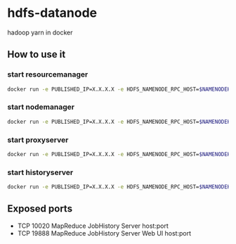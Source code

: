 # hdfs-datanode

hadoop yarn in docker

## How to use it

### start resourcemanager

```bash
docker run -e PUBLISHED_IP=X.X.X.X -e HDFS_NAMENODE_RPC_HOST=$NAMENODEHOST -e RM_HOST=X.X.X.X -e ROLE=resourcemanager -v /data/tmp/hadoop:/tmp/hadoop -p8030-8033:8030-8033 -p8040:8040 -p8042:8042 -p8088:8088 -p8090:8090 -p10020:10020 -p19888:19888 --name resourcemanager -d 2breakfast/hadoop:2.7.3-yarn
```

### start nodemanager

```bash
docker run -e PUBLISHED_IP=X.X.X.X -e HDFS_NAMENODE_RPC_HOST=$NAMENODEHOST -e RM_HOST=X.X.X.X -e ROLE=nodemanager -v /data/tmp/hadoop:/tmp/hadoop -p8030-8033:8030-8033 -p8040:8040 -p8042:8042 -p8088:8088 -p8090:8090 -p10020:10020 -p19888:19888 --name nodemanager -d 2breakfast/hadoop:2.7.3-yarn
```

### start proxyserver

```bash
docker run -e PUBLISHED_IP=X.X.X.X -e HDFS_NAMENODE_RPC_HOST=$NAMENODEHOST -e RM_HOST=X.X.X.X -e JH_HOST=X.X.X.X -e ROLE=proxyserver -v /data/tmp/hadoop:/tmp/hadoop -p8030-8033:8030-8033 -p8040:8040 -p8042:8042 -p8088:8088 -p8090:8090 -p10020:10020 -p19888:19888 --name proxyserver -d 2breakfast/hadoop:2.7.3-yarn
```

### start historyserver

```bash
docker run -e PUBLISHED_IP=X.X.X.X -e HDFS_NAMENODE_RPC_HOST=$NAMENODEHOST -e RM_HOST=X.X.X.X -e JH_HOST=X.X.X.X -e ROLE=historyserver -v /data/tmp/hadoop:/tmp/hadoop -p8030-8033:8030-8033 -p8040:8040 -p8042:8042 -p8088:8088 -p8090:8090 -p10020:10020 -p19888:19888 --name historyserver -d 2breakfast/hadoop:2.7.3-yarn
```

## Exposed ports

* TCP 10020 MapReduce JobHistory Server host:port
* TCP 19888 MapReduce JobHistory Server Web UI host:port
